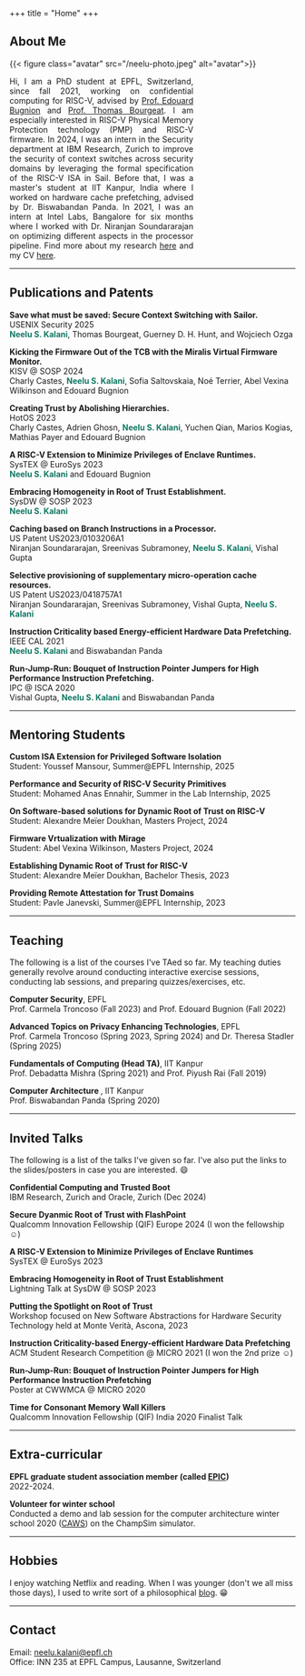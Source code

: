 +++
title = "Home"
+++
<link rel="stylesheet" href="https://cdnjs.cloudflare.com/ajax/libs/font-awesome/4.7.0/css/font-awesome.min.css">

## About Me

{{< figure class="avatar" src="/neelu-photo.jpeg" alt="avatar">}}

<p style="text-align:justify; margin: 0 180px 0 0">Hi, I am a PhD student at EPFL, Switzerland, since fall 2021, working on confidential computing for RISC-V, advised by <a href="https://en.wikipedia.org/wiki/Edouard_Bugnion">Prof. Edouard Bugnion</a> and <a href="https://people.csail.mit.edu/bthom/">Prof. Thomas Bourgeat</a>. I am especially interested in RISC-V Physical Memory Protection technology (PMP) and RISC-V firmware. In 2024, I was an intern in the Security department at IBM Research, Zurich to improve the security of context switches across security domains by leveraging the formal specification of the RISC-V ISA in Sail. Before that, I was a master's student at IIT Kanpur, India where I worked on hardware cache prefetching, advised by Dr. Biswabandan Panda. In 2021, I was an intern at Intel Labs, Bangalore for six months where I worked with Dr. Niranjan Soundararajan on optimizing different aspects in the processor pipeline. Find more about my research <a href="/research">here</a> and my CV <a href="https://drive.google.com/file/d/1xdd-aPaTTrNVzadJu9SPjlnnN7udhOGv/view?usp=share_link">here</a>.

<hr style="height:2px;border-width:0;color:gray;background-color:gray">
<!-- This is a Hugo based resume template. You can find the full source code on
[GitHub](https://github.com/ojroques/hugo-researcher). --> 

## Publications and Patents 
<!-- * #### **<span style="color:#2980B9">Creating Trust by Abolishing Hierarchies.</span>** --> 
<b> Save what must be saved: Secure Context Switching with Sailor.</b>
<br>
USENIX Security 2025 <a href="https://arxiv.org/abs/2502.06609"><i class="fa fa-file-pdf-o" style="color:red"></i></a>
<br>
**<span style="color:#117864">Neelu S. Kalani</span>**, Thomas Bourgeat, Guerney D. H. Hunt, and Wojciech Ozga</p>
<b> Kicking the Firmware Out of the TCB with the Miralis Virtual Firmware Monitor.</b>
<br>
KISV @ SOSP 2024 <a href="https://dl.acm.org/doi/10.1145/3698576.3698764"><i class="fa fa-file-pdf-o" style="color:red"></i></a>
<br>
Charly Castes, **<span style="color:#117864">Neelu S. Kalani</span>**, Sofia Saltovskaia, Noé Terrier, Abel Vexina Wilkinson and Edouard Bugnion</p>

<b> Creating Trust by Abolishing Hierarchies.</b> 
\
HotOS 2023 [<i class="fa fa-file-pdf-o" style="color:red"></i>](https://dl.acm.org/doi/abs/10.1145/3593856.3595900) 
\
Charly Castes, Adrien Ghosn, **<span style="color:#117864">Neelu S. Kalani</span>**, Yuchen Qian, Marios Kogias, Mathias Payer and Edouard Bugnion

<b>A RISC-V Extension to Minimize Privileges of Enclave Runtimes.</b> 
\
SysTEX @ EuroSys 2023 [<i class="fa fa-file-pdf-o" style="color:red"></i>](https://dl.acm.org/doi/pdf/10.1145/3578359.3593040)
\
**<span style="color:#117864">Neelu S. Kalani</span>** and Edouard Bugnion  

<b>Embracing Homogeneity in Root of Trust Establishment.</b> 
\
SysDW @ SOSP 2023 [<i class="fa fa-file-pdf-o" style="color:red"></i>](https://drive.google.com/file/d/1sH3dWik4bU6BGEwlTeFY4uQ2dEFqH5jI/view?usp=sharing)
\
**<span style="color:#117864">Neelu S. Kalani</span>** 

<b>Caching based on Branch Instructions in a Processor.</b>
\
US Patent US2023/0103206A1 [<i class="fa fa-file-pdf-o" style="color:red"></i>](https://patents.google.com/patent/US20230103206A1/en)
\
Niranjan Soundararajan, Sreenivas Subramoney, **<span style="color:#117864">Neelu S. Kalani</span>**, Vishal Gupta

<b>Selective provisioning of supplementary micro-operation cache resources.</b> 
\
US Patent US2023/0418757A1 [<i class="fa fa-file-pdf-o" style="color:red"></i>](https://patents.google.com/patent/US20230418757A1/en)
\
Niranjan Soundararajan, Sreenivas Subramoney, Vishal Gupta, **<span style="color:#117864">Neelu S. Kalani</span>**

<b>Instruction Criticality based Energy-efficient Hardware Data Prefetching.</b> 
\
IEEE CAL 2021 [<i class="fa fa-file-pdf-o" style="color:red"></i>](https://ieeexplore.ieee.org/document/9556556)
\
**<span style="color:#117864">Neelu S. Kalani</span>** and Biswabandan Panda

<b>Run-Jump-Run: Bouquet of Instruction Pointer Jumpers for High Performance Instruction Prefetching.</b> 
\
IPC @ ISCA 2020 [<i class="fa fa-file-pdf-o" style="color:red"></i>](https://research.ece.ncsu.edu/wp-content/uploads/sites/19/2020/05/JIP.pdf)
\
Vishal Gupta, **<span style="color:#117864">Neelu S. Kalani</span>** and Biswabandan Panda

<!-- * <span style="color:green">A RISC-V Extension to Minimize Privileges of Enclave Runtimes.</span> 
\
SysTEX @ EuroSys 2023
\
**Neelu S. Kalani** and Edouard Bugnion. [<i class="fa-solid fa-link"></i>](https://dl.acm.org/doi/pdf/10.1145/3578359.3593040)

* [SysDW @ SOSP 2023] <span style="color:green">Embracing Homogeneity in Root of Trust Establishment.</span> 
\
**Neelu S. Kalani**. [<i class="fa-solid fa-link"></i>](https://drive.google.com/file/d/1sH3dWik4bU6BGEwlTeFY4uQ2dEFqH5jI/view?usp=sharing) 

* [US Patent US2023/0103206A1] <span style="color:green"> Caching based on Branch Instructions in a Processor. </span> Niranjan Soundararajan, Sreenivas Subramoney, **Neelu S. Kalani**, Vishal Gupta. [<i class="fa-solid fa-link"></i>](https://patentimages.storage.googleapis.com/6a/8b/13/075d7355b2a9bc/US20230103206A1.pdf)

* [IEEE CAL 2021] <span style="color:green">Instruction Criticality based Energy-efficient Hardware Data Prefetching</span> **Neelu S. Kalani** and Biswabandan Panda. [<i class="fa-solid fa-link"></i>](https://ieeexplore.ieee.org/document/9556556)

* [IPC @ ISCA 2020] <span style="color:green">Run-Jump-Run: Bouquet of Instruction Pointer Jumpers for High Performance Instruction Prefetching</span> Vishal Gupta, **Neelu S. Kalani** and Biswabandan Panda. [<i class="fa-solid fa-link"></i>](https://research.ece.ncsu.edu/wp-content/uploads/sites/19/2020/05/JIP.pdf) 
--> 

<hr style="height:2px;border-width:0;color:gray;background-color:gray">

## Mentoring Students 

<b> Custom ISA Extension for Privileged Software Isolation </b>
\
Student: Youssef Mansour, Summer@EPFL Internship, 2025

<b> Performance and Security of RISC-V Security Primitives </b>
\
Student: Mohamed Anas Ennahir, Summer in the Lab Internship, 2025

<b> On Software-based solutions for Dynamic Root of Trust on RISC-V </b>
\
Student: Alexandre Meïer Doukhan, Masters Project, 2024 [<i class="fa fa-file-pdf-o" style="color:red"></i>](https://drive.google.com/file/d/1U9cW97d5VjVKKJ0ufM43uCO0xoJMM-xQ/view?usp=share_link)

<b>Firmware Vrtualization with Mirage</b>
\
Student: Abel Vexina Wilkinson, Masters Project, 2024 [<i class="fa fa-file-pdf-o" style="color:red"></i>](https://drive.google.com/file/d/1XQYfyHVPiJIbjcfmNhKD6fD5TqU3dIes/view?usp=share_link)

<b> Establishing Dynamic Root of Trust for RISC-V </b> 
\
Student: Alexandre Meïer Doukhan, Bachelor Thesis, 2023 [<i class="fa fa-file-pdf-o" style="color:red"></i>](https://drive.google.com/file/d/1Zl19XfZex1en6NDNteDAK-Re58Fva0UC/view?usp=sharing) 

<b> Providing Remote Attestation for Trust Domains </b>
\
Student: Pavle Janevski, Summer@EPFL Internship, 2023 

<hr style="height:2px;border-width:0;color:gray;background-color:gray">

## Teaching 

The following is a list of the courses I've TAed so far. My teaching duties generally revolve around conducting interactive exercise sessions, conducting lab sessions, and preparing quizzes/exercises, etc. 

<b>Computer Security</b>, EPFL 
\
Prof. Carmela Troncoso (Fall 2023) and Prof. Edouard Bugnion (Fall 2022) 

<b>Advanced Topics on Privacy Enhancing Technologies</b>, EPFL 
\
Prof. Carmela Troncoso (Spring 2023, Spring 2024) and Dr. Theresa Stadler (Spring 2025) 

<b> Fundamentals of Computing (Head TA)</b>, IIT Kanpur
\
Prof. Debadatta Mishra (Spring 2021) and Prof. Piyush Rai (Fall 2019) 

<b> Computer Architecture </b>, IIT Kanpur 
\
Prof. Biswabandan Panda (Spring 2020) 

 
<hr style="height:2px;border-width:0;color:gray;background-color:gray">

## Invited Talks 

The following is a list of the talks I've given so far. I've also put the links to the slides/posters in case you are interested. :smile:  

<b>Confidential Computing and Trusted Boot</b>
\
IBM Research, Zurich and Oracle, Zurich (Dec 2024)

<b>Secure Dyanmic Root of Trust with FlashPoint</b>
\
Qualcomm Innovation Fellowship (QIF) Europe 2024 (I won the fellowship :relaxed:)

<b>A RISC-V Extension to Minimize Privileges of Enclave Runtimes</b>
\
SysTEX @ EuroSys 2023 [<i class="fa-solid fa-layer-group" style="color:red"></i>](https://docs.google.com/presentation/d/10lD_-YcbUDbLhYdbmL2hski-RaU30NxQmQm1vqxSJD0/edit?usp=sharing) 

<b>Embracing Homogeneity in Root of Trust Establishment</b> 
\
Lightning Talk at SysDW @ SOSP 2023 [<i class="fa-solid fa-layer-group" style="color:red"></i>](https://docs.google.com/presentation/d/10udCTfbDUJ1K1EkugwXEjvyLM7ZfvXqLgBbjE3oFnRg/edit?usp=sharing) 

<b>Putting the Spotlight on Root of Trust</b>
\
Workshop focused on New Software Abstractions for Hardware Security Technology held at Monte Verità, Ascona, 2023 [<i class="fa-solid fa-layer-group" style="color:red"></i>](https://docs.google.com/presentation/d/1silz6qJ0A0nP73KjPSMawjdGXD7tFqK0O_9XJTPZ8uI/edit?usp=sharing)

<b>Instruction Criticality-based Energy-efficient Hardware Data Prefetching</b> 
\
ACM Student Research Competition @ MICRO 2021 (I won the 2nd prize :relaxed:) [<i class="fa-solid fa-layer-group" style="color:red"></i>](https://drive.google.com/file/d/1UKmeFm-owhHAU6PkiJwiB9E2EvRdAH77/view?usp=sharing)

<b>Run-Jump-Run: Bouquet of Instruction Pointer Jumpers for High Performance Instruction Prefetching</b>
\
Poster at CWWMCA @ MICRO 2020 [<i class="fa-solid fa-layer-group" style="color:red"></i>](https://drive.google.com/file/d/1ZFVW5gP6VOLGQQipXhawqVtIEmUAJ9I6/view?usp=sharing) 

<b>Time for Consonant Memory Wall Killers</b>
\
Qualcomm Innovation Fellowship (QIF) India 2020 Finalist Talk  
<!-- * [SysDW @ SOSP 2023] Talk titled <span style="color:green">Embracing Homogeneity in Root of Trust Establishment</span>. 

* [SysTEX @ EuroSys 2023] Talk titled <span style="color:green">A RISC-V Extension to Minimize Privileges of Enclave Runtimes</span>. 

* [ACM SRC @ MICRO 2021] Talk titled <span style="color:green">Instruction Criticality-based Energy-efficient Hardware Data Prefetching</span>. I won the second prize. :relaxed:

* [CWWMCA @ MICRO 2020] Talk titled <span style="color:green">Run-Jump-Run: Bouquet of Instruction Pointer Jumpers for High Performance Instruction Prefetching</span>.

* [QIF 2020] Being a finalist for Qualcomm Innovation Fellowship, I gave a talk titled <span style="color:green">Time for consonant memory wall killers</span>. --> 

<hr style="height:2px;border-width:0;color:gray;background-color:gray">

## Extra-curricular  

<b>EPFL graduate student association member (called [EPIC](https://www.epfl.ch/campus/associations/list/epic/))</b>
\
2022-2024. 

<b> Volunteer for winter school</b>
\
Conducted a demo and lab session for the computer architecture winter school 2020 ([CAWS](https://www.chips.pes.edu/caws2020)) on the ChampSim simulator. 

<hr style="height:2px;border-width:0;color:gray;background-color:gray">

## Hobbies 

I enjoy watching Netflix and reading. When I was younger (don't we all miss those days), I used to write sort of a philosophical [blog](https://queenofthemind.wordpress.com/). :grin: 

<hr style="height:2px;border-width:0;color:gray;background-color:gray">

## Contact 

Email: neelu.kalani@epfl.ch
\
Office: INN 235 at EPFL Campus, Lausanne, Switzerland 
<!-- 
## Typography

This is a [link](http://google.com). Something *italics* and something **bold**.

Here is a table:

Year | Award | Category
-----|-------|--------
2014 | Emmy  | Won Outstanding Lead Actor in a miniseries or a movie
2015 | BAFTA | Nominated for Best Leading Actor for Sherlock
2014 | Satellite | Won Best Actor miniseries or television film

Here is a horizontal rule:

---

Here is a blockquote:

> To a great mind, nothing is little

Here is a `code` block:

```python
def is_elementary():
  return True
```

## References

* Foo Bar: Head of Department, Placeholder Names, Lorem
* John Doe: Associate Professor, Department of Computer Science, Ipsum

[^1]: This is the first footnote.
[^2]: This is the second footnote. --> 
